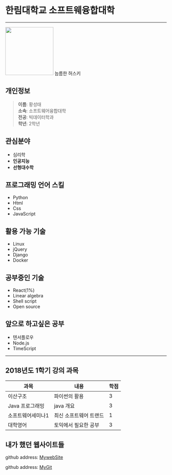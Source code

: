 # 한림대학교 소프트웨융합대학
----
<img src="https://t2.daumcdn.net/thumb/R720x0/?fname=http://t1.daumcdn.net/brunch/service/user/4arX/image/-52PPw7zeFTuQOVgFa4WcxnQLCU.jpg" width = 150>
늠름한 허스키

## 개인정보
> **이름**: 황성태  
> **소속**: 소프트웨어융합대학  
> **전공**: 빅데이터학과  
> **학년**: 2학년  

## 관심분야
* 심리학
* **인공지능**
* **선형대수학**


## 프로그래밍 언어 스킬
* Python
* Html
* Css
* JavaScript

## 활용 가능 기술
* Linux
* jQuery
* Django
* Docker

## 공부중인 기술
* React(1%)
* Linear algebra
* Shell script
* Open source

## 앞으로 하고싶은 공부
* 텐서플로우
* Node.js
* TimeScript
---------

## 2018년도 1학기 강의 과목
|과목|내용|학점|
|---|---|---|
|이산구조|파이썬의 활용|3|
|Java 프로그래밍|java 개요|3|
|소프트웨어세미나1|최신 소프트웨어 트랜드|1|
|대학영어|토익에서 필요한 공부|3|

## 내가 했던 웹사이트들
github address: [MywebSite][githubmysite]

github address: [MyGit][github]

[githubmysite]:http://github.com/Dukapuri/git-test/
[github]:http://github.com/Dukapuri
